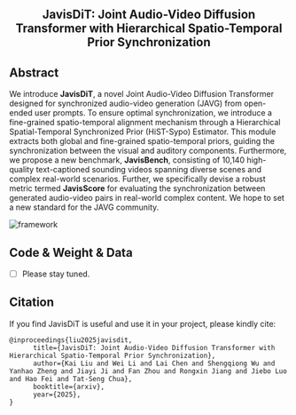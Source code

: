 ## <div align="center"> JavisDiT: Joint Audio-Video Diffusion Transformer with Hierarchical Spatio-Temporal Prior Synchronization </div>


## Abstract

We introduce **JavisDiT**, a novel Joint Audio-Video Diffusion Transformer designed for synchronized audio-video generation (JAVG) from open-ended user prompts. To ensure optimal synchronization, we introduce a fine-grained spatio-temporal alignment mechanism through a Hierarchical Spatial-Temporal Synchronized Prior (HiST-Sypo) Estimator. This module extracts both global and fine-grained spatio-temporal priors, guiding the synchronization between the visual and auditory components. Furthermore, we propose a new benchmark, **JavisBench**, consisting of 10,140 high-quality text-captioned sounding videos spanning diverse scenes and complex real-world scenarios. Further, we specifically devise a robust metric termed **JavisScore** for evaluating the synchronization between generated audio-video pairs in real-world complex content. We hope to set a new standard for the JAVG community.

![framework](./assets/figure/framework.png)

## Code & Weight & Data

- [ ] Please stay tuned.


## Citation

If you find JavisDiT is useful and use it in your project, please kindly cite:

```
@inproceedings{liu2025javisdit,
      title={JavisDiT: Joint Audio-Video Diffusion Transformer with Hierarchical Spatio-Temporal Prior Synchronization}, 
      author={Kai Liu and Wei Li and Lai Chen and Shengqiong Wu and Yanhao Zheng and Jiayi Ji and Fan Zhou and Rongxin Jiang and Jiebo Luo and Hao Fei and Tat-Seng Chua},
      booktitle={arxiv},
      year={2025}, 
}
```
